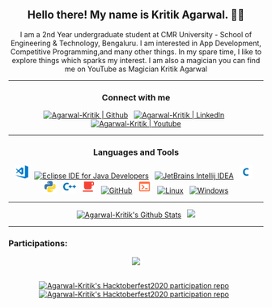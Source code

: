 <h2 align="center">Hello there! My name is Kritik Agarwal. 👋🤓</h2>
<p align="center">I am a 2nd Year undergraduate student at CMR University - School of Engineering & Technology, Bengaluru. I am interested in App Development, Competitive Programming,and many other things.
In my spare time, I like to explore things which sparks my interest. I am also a magician you can find me on YouTube as Magician Kritik Agarwal</p>

------------------------------------------------------------------------------------------------------------------------------------------------------------------------------

<h3 align="center">Connect with me</h3>
<p align="center">
  <a href="https://www.github.com/Kritik007"><img alt="Agarwal-Kritik | Github" width="25px" src="https://www.flaticon.com/svg/static/icons/svg/25/25231.svg"></a>&nbsp;&nbsp;
  <a href="https://www.linkedin.com/in/kritik-agarwal-395620145/"><img alt="Agarwal-Kritik | LinkedIn" width="25px" src="https://www.flaticon.com/svg/static/icons/svg/61/61109.svg"></a>&nbsp;&nbsp;
  <a href="https://www.youtube.com/channel/UCfDHSnzsiwav9pN2X7cpvAQ/"><img alt="Agarwal-Kritik | Youtube" height="25px" src="https://www.flaticon.com/svg/static/icons/svg/733/733646.svg"></a>
</p>

-----------------------------------------------------------------------------------------------------------------------------------------------------------------------------  

<h3 align="center">Languages and Tools</h3>
<p align="center">
  <a href="https://www.google.com/search?&q=Visual+Studio+Code"><img alt="Visual Studio Code" width="26px" src="https://raw.githubusercontent.com/github/explore/80688e429a7d4ef2fca1e82350fe8e3517d3494d/topics/visual-studio-code/visual-studio-code.png"></a>&nbsp;&nbsp;
  <a href="https://www.google.com/search?&q=Eclipse%20IDE%20for%20Java%20Developers"><img alt="Eclipse IDE for Java Developers" height="26px" src="https://www.eclipse.org/artwork/images/v2/logo-800x188.png"></a>&nbsp;&nbsp;
  <a href="https://www.google.com/search?&q=JetBrains+Intellij"><img alt="JetBrains Intellij IDEA" height="26px" src="https://www.jetbrains.com/company/brand/img/jetbrains_logo.png"></a>&nbsp;&nbsp;
  <a href="https://www.google.com/search?&q=C+Programming"><img alt="C" width="26px" src="https://raw.githubusercontent.com/PKief/vscode-material-icon-theme/master/icons/c.svg"></a>&nbsp;&nbsp;
<a href="https://www.google.com/search?&q=Python"><img alt="Python" width="26px" src="https://raw.githubusercontent.com/PKief/vscode-material-icon-theme/master/icons/python.svg"></a>&nbsp;&nbsp;
  <a href="https://www.google.com/search?&q=Cpp+Programming"><img alt="C++" width="26px" src="https://raw.githubusercontent.com/PKief/vscode-material-icon-theme/master/icons/cpp.svg"></a>&nbsp;&nbsp;
  <a href="https://www.google.com/search?&q=Java+Programming"><img alt="Java" width="26px" src="https://raw.githubusercontent.com/PKief/vscode-material-icon-theme/master/icons/java.svg"></a>&nbsp;&nbsp;
<a href="https://www.google.com/search?&q=Github"><img alt="GitHub" width="26px" src="https://www.flaticon.com/svg/static/icons/svg/25/25231.svg" /></a>&nbsp;&nbsp;
  <a href="https://www.google.com/search?&q=command+line+interface"><img alt="Console" width="26px" src="https://raw.githubusercontent.com/PKief/vscode-material-icon-theme/master/icons/console.svg"></a>&nbsp;&nbsp;
  <a href="https://www.google.com/search?&q=Linux"><img alt="Linux" width="26px" src="https://www.flaticon.com/svg/static/icons/svg/25/25719.svg"></a>&nbsp;&nbsp;
  <a href="https://www.google.com/search?&q=Windows"><img alt="Windows" width="26px" src="https://www.flaticon.com/svg/static/icons/svg/732/732076.svg">
</p>
  
----------------------------------------------------------------------------------------------------------------------------------------------------------------------------- 
  
<p align="center">
  <a href="https://www.github.com/Kritik007"><img alt="Agarwal-Kritik's Github Stats" src="https://github-readme-stats.vercel.app/api?username=Kritik007&show_icons=true&hide_border=true&include_all_commits=true&theme=vue"></a>&nbsp;&nbsp;
  <a href="https://www.github.com/Kritik007"><img src="https://github-readme-stats.vercel.app/api/top-langs/?username=Kritik007&exclude_repo=github-readme-stats,Kritik007.github.io,Kritik007&hide_border=true&theme=vue"></a>
</p>

----------------------------------------------------------------------------------------------------------------------------------------------------------------------------- 

### Participations:
<p align="center">
<img height="100" width="auto" src="https://cd.foundation/wp-content/uploads/sites/78/2020/09/Logo-Sponsors-Light.svg" /><br>
</p>

<h2></h2> 

<p align="center">
  <a href="https://github.com/keshavsingh4522/hacktoberfest2020"><img alt="Agarwal-Kritik's Hacktoberfest2020 participation repo" src="https://github-readme-stats.vercel.app/api/pin/?username=keshavsingh4522&repo=hacktoberfest2020&theme=vue&show_owner=true"></a>&nbsp;&nbsp;
  <a href="https://github.com/24Cipher/Code-for-HacktoberFest2020"><img alt="Agarwal-Kritik's Hacktoberfest2020 participation repo" src="https://github-readme-stats.vercel.app/api/pin/?username=24Cipher&repo=Code-for-HacktoberFest2020&theme=vue&show_owner=true"></a>&nbsp;&nbsp;
</p>

